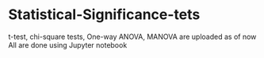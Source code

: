 # Statistical-Significance-tets
t-test, chi-square tests, One-way ANOVA, MANOVA are uploaded as of now
All are done using Jupyter notebook
